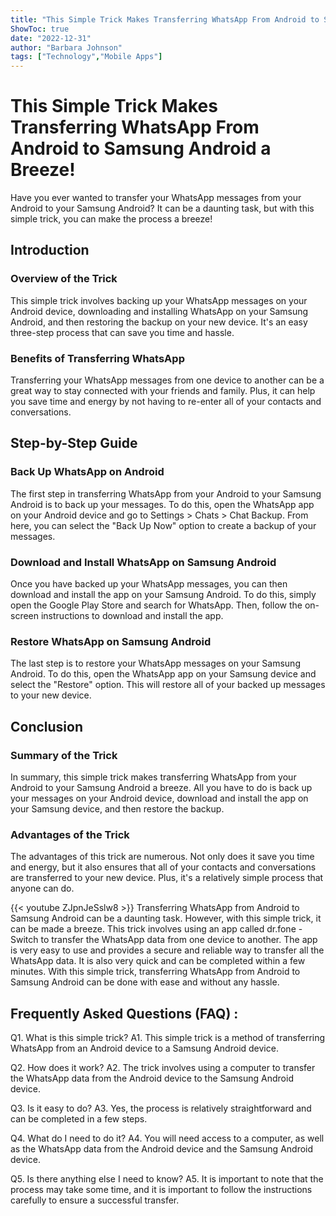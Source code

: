 ```yaml
---
title: "This Simple Trick Makes Transferring WhatsApp From Android to Samsung Android a Breeze!"
ShowToc: true 
date: "2022-12-31"
author: "Barbara Johnson" 
tags: ["Technology","Mobile Apps"]
---
```

# This Simple Trick Makes Transferring WhatsApp From Android to Samsung Android a Breeze!

Have you ever wanted to transfer your WhatsApp messages from your Android to your Samsung Android? It can be a daunting task, but with this simple trick, you can make the process a breeze!

## Introduction

### Overview of the Trick

This simple trick involves backing up your WhatsApp messages on your Android device, downloading and installing WhatsApp on your Samsung Android, and then restoring the backup on your new device. It's an easy three-step process that can save you time and hassle.

### Benefits of Transferring WhatsApp

Transferring your WhatsApp messages from one device to another can be a great way to stay connected with your friends and family. Plus, it can help you save time and energy by not having to re-enter all of your contacts and conversations.

## Step-by-Step Guide

### Back Up WhatsApp on Android

The first step in transferring WhatsApp from your Android to your Samsung Android is to back up your messages. To do this, open the WhatsApp app on your Android device and go to Settings > Chats > Chat Backup. From here, you can select the "Back Up Now" option to create a backup of your messages.

### Download and Install WhatsApp on Samsung Android

Once you have backed up your WhatsApp messages, you can then download and install the app on your Samsung Android. To do this, simply open the Google Play Store and search for WhatsApp. Then, follow the on-screen instructions to download and install the app.

### Restore WhatsApp on Samsung Android

The last step is to restore your WhatsApp messages on your Samsung Android. To do this, open the WhatsApp app on your Samsung device and select the "Restore" option. This will restore all of your backed up messages to your new device.

## Conclusion

### Summary of the Trick

In summary, this simple trick makes transferring WhatsApp from your Android to your Samsung Android a breeze. All you have to do is back up your messages on your Android device, download and install the app on your Samsung device, and then restore the backup.

### Advantages of the Trick

The advantages of this trick are numerous. Not only does it save you time and energy, but it also ensures that all of your contacts and conversations are transferred to your new device. Plus, it's a relatively simple process that anyone can do.

{{< youtube ZJpnJeSslw8 >}} 
Transferring WhatsApp from Android to Samsung Android can be a daunting task. However, with this simple trick, it can be made a breeze. This trick involves using an app called dr.fone - Switch to transfer the WhatsApp data from one device to another. The app is very easy to use and provides a secure and reliable way to transfer all the WhatsApp data. It is also very quick and can be completed within a few minutes. With this simple trick, transferring WhatsApp from Android to Samsung Android can be done with ease and without any hassle.

## Frequently Asked Questions (FAQ) :
Q1. What is this simple trick?
A1. This simple trick is a method of transferring WhatsApp from an Android device to a Samsung Android device.

Q2. How does it work?
A2. The trick involves using a computer to transfer the WhatsApp data from the Android device to the Samsung Android device.

Q3. Is it easy to do?
A3. Yes, the process is relatively straightforward and can be completed in a few steps.

Q4. What do I need to do it?
A4. You will need access to a computer, as well as the WhatsApp data from the Android device and the Samsung Android device.

Q5. Is there anything else I need to know?
A5. It is important to note that the process may take some time, and it is important to follow the instructions carefully to ensure a successful transfer.


